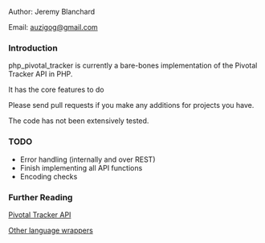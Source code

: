 Author: Jeremy Blanchard

Email: auzigog@gmail.com

### Introduction
php_pivotal_tracker is currently a bare-bones implementation of the Pivotal Tracker API in PHP.

It has the core features to do 

Please send pull requests if you make any additions for projects you have.

The code has not been extensively tested.

### TODO
*   Error handling (internally and over REST)
*   Finish implementing all API functions
*   Encoding checks


### Further Reading
[Pivotal Tracker API](http://www.pivotaltracker.com/help/api?version=v3)

[Other language wrappers](http://www.pivotaltracker.com/help/thirdpartytools)